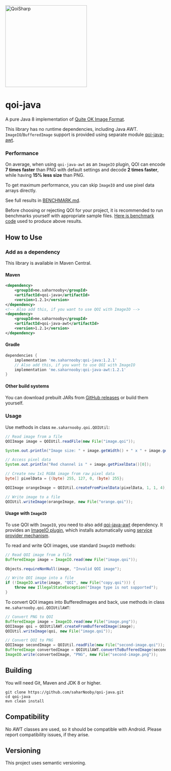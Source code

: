 <img src="https://qoiformat.org/qoi-logo.svg" alt="QoiSharp" width="256"/>

# qoi-java

A pure Java 8 implementation of [Quite OK Image Format](https://github.com/phoboslab/qoi).

This library has no runtime dependencies, including Java AWT. `ImageIO`/`BufferedImage` support is provided using separate module [qoi-java-awt](https://github.com/saharNooby/qoi-java-awt).

### Performance

On average, when using `qoi-java-awt` as an `ImageIO` plugin, QOI can encode **7 times faster** than PNG with default settings and decode **2 times faster**, while having **15% less size** than PNG.

To get maximum performance, you can skip `ImageIO` and use pixel data arrays directly.

See full results in [BENCHMARK.md](https://github.com/saharNooby/qoi-java/blob/main/BENCHMARK.md).

Before choosing or rejecting QOI for your project, it is recommended to run benchmarks yourself with appropriate sample files. [Here is benchmark code](https://github.com/saharNooby/qoi-java-awt/blob/main/src/test/java/me/saharnooby/qoi/benchmark/FormatComparisonBenchmark.java) used to produce above results.

## How to Use

### Add as a dependency

This library is available in Maven Central.

#### Maven

```xml
<dependency>
    <groupId>me.saharnooby</groupId>
    <artifactId>qoi-java</artifactId>
    <version>1.2.1</version>
</dependency>
<!-- Also add this, if you want to use QOI with ImageIO -->
<dependency>
    <groupId>me.saharnooby</groupId>
    <artifactId>qoi-java-awt</artifactId>
    <version>1.2.1</version>
</dependency>
```

#### Gradle

```groovy
dependencies {
	implementation 'me.saharnooby:qoi-java:1.2.1'
	// Also add this, if you want to use QOI with ImageIO
	implementation 'me.saharnooby:qoi-java-awt:1.2.1'
}
```

#### Other build systems

You can download prebuilt JARs from [GitHub releases](https://github.com/saharNooby/qoi-java/releases) or build them yourself.

### Usage

Use methods in class `me.saharnooby.qoi.QOIUtil`:

```java
// Read image from a file
QOIImage image = QOIUtil.readFile(new File("image.qoi"));

System.out.println("Image size: " + image.getWidth() + " x " + image.getHeight());

// Access pixel data
System.out.println("Red channel is " + image.getPixelData()[0]);

// Create new 1x1 RGBA image from raw pixel data
byte[] pixelData = {(byte) 255, 127, 0, (byte) 255};

QOIImage orangeImage = QOIUtil.createFromPixelData(pixelData, 1, 1, 4);

// Write image to a file
QOIUtil.writeImage(orangeImage, new File("orange.qoi"));
```

#### Usage with `ImageIO`

To use QOI with `ImageIO`, you need to also add [qoi-java-awt](https://github.com/saharNooby/qoi-java-awt) dependency. It provides an [ImageIO plugin](https://docs.oracle.com/javase/8/docs/technotes/guides/imageio/spec/extending.fm1.html), which installs automatically using [service provider mechanism](https://docs.oracle.com/javase/tutorial/sound/SPI-intro.html).

To read and write QOI images, use standard `ImageIO` methods:

```java
// Read QOI image from a file
BufferedImage image = ImageIO.read(new File("image.qoi"));

Objects.requireNonNull(image, "Invalid QOI image");

// Write QOI image into a file
if (!ImageIO.write(image, "QOI", new File("copy.qoi"))) {
	throw new IllegalStateException("Image type is not supported");
}
```

To convert QOI images into BufferedImages and back, use methods in class `me.saharnooby.qoi.QOIUtilAWT`:

```java
// Convert PNG to QOI
BufferedImage image = ImageIO.read(new File("image.png"));
QOIImage qoi = QOIUtilAWT.createFromBufferedImage(image);
QOIUtil.writeImage(qoi, new File("image.qoi"));

// Convert QOI to PNG
QOIImage secondImage = QOIUtil.readFile(new File("second-image.qoi"));
BufferedImage convertedImage = QOIUtilAWT.convertToBufferedImage(secondImage);
ImageIO.write(convertedImage, "PNG", new File("second-image.png"));
```

## Building

You will need Git, Maven and JDK 8 or higher.

```shell
git clone https://github.com/saharNooby/qoi-java.git
cd qoi-java
mvn clean install
```

## Compatibility

No AWT classes are used, so it should be compatible with Android. Please report compatibility issues, if they arise.

## Versioning

This project uses semantic versioning.
